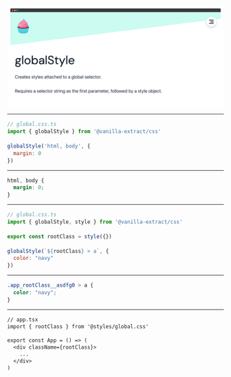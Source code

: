 <img src="/assets/ve-globalstyle.png" />

<!-- 
Fortunately, vanilla-extract doesn't completely leave you hanging. If you really need to do something, you can use this globalStyle function.

This creates styles attached to a global selector.
 -->

---

```js
// global.css.ts
import { globalStyle } from '@vanilla-extract/css'

globalStyle('html, body', {
  margin: 0
})
```

<!-- To use it you just import the globalStyle function from vanilla-extract, supply the selector you want to target at the first param, and then your representative style object -->

---

```css
html, body {
  margin: 0;
}
```

<!-- So the output of that would be this CSS, this is super great for your global css reset -->

---

```js {all|2|4|6-8|all}
// global.css.ts
import { globalStyle, style } from '@vanilla-extract/css'

export const rootClass = style({})

globalStyle(`${rootClass} > a`, {
  color: "navy"
})
```

<!-- 
This is a little more complex use case.

click

We also import the style function in addition to the globalStyle function

click

It just takes some representative CSS object and returns a class, so we can supply no CSS and still get ourselves a class.

click

We can then use that generated class in our global style selector
-->

---

```css
.app_rootClass__asdfg0 > a {
  color: "navy";
}
```

<!-- 
So the output of that globalStyle would be this CSS that applies a navy color to any link that is a child of our rootClass -->

---

```tsx {all|2|5|all}
// app.tsx
import { rootClass } from '@styles/global.css'

export const App = () => (
  <div className={rootClass}>
    ...
  </div>
)
```

<!--
The I can go over to my app.tsx component

click

I can import that root class into my component

click

I can then apply it to some element

click

And all links that are a child of that element will be navy. Since this is the root of my app, all links everywhere will be navy.

You can follow this pattern in any component to globally target child nodes just within that component
 -->